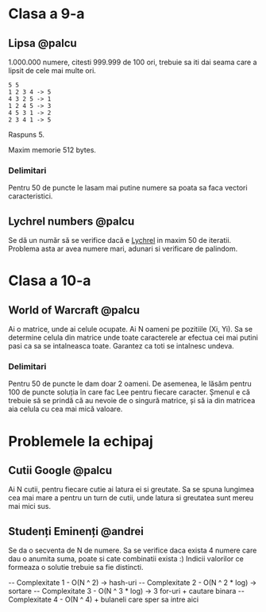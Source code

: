 # Clasa a 9-a

## Lipsa @palcu

1.000.000 numere, citesti 999.999 de 100 ori, trebuie sa iti dai seama care a lipsit de cele mai multe ori.

```
5 5
1 2 3 4 -> 5
4 3 2 5 -> 1
1 2 4 5 -> 3
4 5 3 1 -> 2
2 3 4 1 -> 5
```

Raspuns 5.

Maxim memorie 512 bytes.

### Delimitari

Pentru 50 de puncte le lasam mai putine numere sa poata sa faca vectori caracteristici.

## Lychrel numbers @palcu

Se dă un număr să se verifice dacă e [Lychrel](https://en.wikipedia.org/wiki/Lychrel_number) in maxim 50 de iteratii. Problema asta ar avea numere mari, adunari si verificare de palindom.

# Clasa a 10-a

## World of Warcraft @palcu

Ai o matrice, unde ai celule ocupate. Ai N oameni pe pozitiile (Xi, Yi). Sa se determine celula din matrice unde toate caracterele ar efectua cei mai putini pasi ca sa se intalneasca toate. Garantez ca toti se intalnesc undeva.

### Delimitari

Pentru 50 de puncte le dam doar 2 oameni.
De asemenea, le lăsăm pentru 100 de puncte soluția în care fac Lee pentru fiecare caracter. Șmenul e că trebuie să se prindă că au nevoie de o singură matrice, și să ia din matricea aia celula cu cea mai mică valoare.

# Problemele la echipaj

## Cutii Google @palcu

Ai N cutii, pentru fiecare cutie ai latura ei si greutate. Sa se spuna lungimea cea mai mare a pentru un turn de cutii, unde latura si greutatea sunt mereu mai mici sus.

## Studenți Eminenți @andrei

Se da o secventa de N de numere. Sa se verifice daca exista 4 numere care dau o anumita suma, poate si cate combinatii exista :)
Indicii valorilor ce formeaza o solutie trebuie sa fie distincti.

-- Complexitate 1 - O(N ^ 2) -> hash-uri
-- Complexitate 2 - O(N ^ 2 * log) -> sortare
-- Complexitate 3 - O(N ^ 3 * log) -> 3 for-uri + cautare binara
-- Complexitate 4 - O(N ^ 4) + bulaneli care sper sa intre aici 

